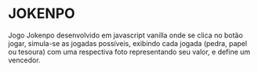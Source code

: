 # JOKENPO
Jogo Jokenpo desenvolvido em javascript vanilla onde se clica no botão jogar, simula-se as jogadas possíveis, exibindo cada jogada (pedra, papel ou tesoura) com uma respectiva foto representando seu valor, e define um vencedor.
